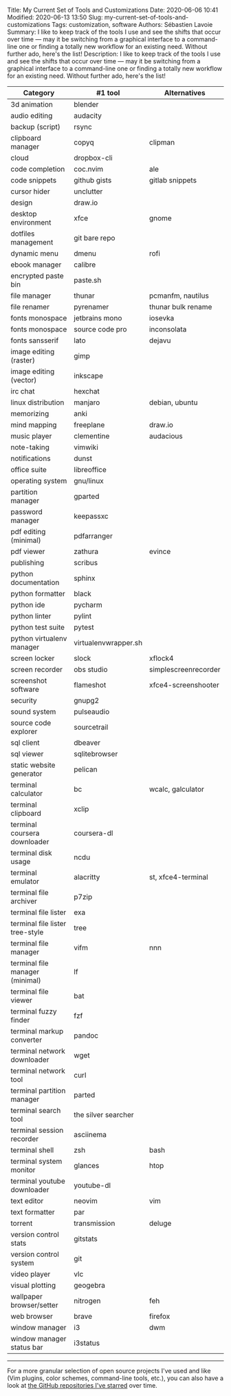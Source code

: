 Title: My Current Set of Tools and Customizations
Date: 2020-06-06 10:41
Modified: 2020-06-13 13:50
Slug: my-current-set-of-tools-and-customizations
Tags: customization, software
Authors: Sébastien Lavoie
Summary: I like to keep track of the tools I use and see the shifts that occur over time — may it be switching from a graphical interface to a command-line one or finding a totally new workflow for an existing need. Without further ado, here's the list!
Description: I like to keep track of the tools I use and see the shifts that occur over time — may it be switching from a graphical interface to a command-line one or finding a totally new workflow for an existing need. Without further ado, here's the list!

| Category                        | #1 tool              | Alternatives         |
| ------------------------------- | -------------------- | -------------------- |
| 3d animation                    | blender              |                      |
| audio editing                   | audacity             |                      |
| backup (script)                 | rsync                |                      |
| clipboard manager               | copyq                | clipman              |
| cloud                           | dropbox-cli          |                      |
| code completion                 | coc.nvim             | ale                  |
| code snippets                   | github gists         | gitlab snippets      |
| cursor hider                    | unclutter            |                      |
| design                          | draw.io              |                      |
| desktop environment             | xfce                 | gnome                |
| dotfiles management             | git bare repo        |                      |
| dynamic menu                    | dmenu                | rofi                 |
| ebook manager                   | calibre              |                      |
| encrypted paste bin             | paste.sh             |                      |
| file manager                    | thunar               | pcmanfm, nautilus    |
| file renamer                    | pyrenamer            | thunar bulk rename   |
| fonts monospace                 | jetbrains mono       | iosevka              |
| fonts monospace                 | source code pro      | inconsolata          |
| fonts sansserif                 | lato                 | dejavu               |
| image editing (raster)          | gimp                 |                      |
| image editing (vector)          | inkscape             |                      |
| irc chat                        | hexchat              |                      |
| linux distribution              | manjaro              | debian, ubuntu       |
| memorizing                      | anki                 |                      |
| mind mapping                    | freeplane            | draw.io              |
| music player                    | clementine           | audacious            |
| note-taking                     | vimwiki              |                      |
| notifications                   | dunst                |                      |
| office suite                    | libreoffice          |                      |
| operating system                | gnu/linux            |                      |
| partition manager               | gparted              |                      |
| password manager                | keepassxc            |                      |
| pdf editing (minimal)           | pdfarranger          |                      |
| pdf viewer                      | zathura              | evince               |
| publishing                      | scribus              |                      |
| python documentation            | sphinx               |                      |
| python formatter                | black                |                      |
| python ide                      | pycharm              |                      |
| python linter                   | pylint               |                      |
| python test suite               | pytest               |                      |
| python virtualenv manager       | virtualenvwrapper.sh |                      |
| screen locker                   | slock                | xflock4              |
| screen recorder                 | obs studio           | simplescreenrecorder |
| screenshot software             | flameshot            | xfce4-screenshooter  |
| security                        | gnupg2               |                      |
| sound system                    | pulseaudio           |                      |
| source code explorer            | sourcetrail          |                      |
| sql client                      | dbeaver              |                      |
| sql viewer                      | sqlitebrowser        |                      |
| static website generator        | pelican              |                      |
| terminal calculator             | bc                   | wcalc, galculator    |
| terminal clipboard              | xclip                |                      |
| terminal coursera downloader    | coursera-dl          |                      |
| terminal disk usage             | ncdu                 |                      |
| terminal emulator               | alacritty            | st, xfce4-terminal   |
| terminal file archiver          | p7zip                |                      |
| terminal file lister            | exa                  |                      |
| terminal file lister tree-style | tree                 |                      |
| terminal file manager           | vifm                 | nnn                  |
| terminal file manager (minimal) | lf                   |                      |
| terminal file viewer            | bat                  |                      |
| terminal fuzzy finder           | fzf                  |                      |
| terminal markup converter       | pandoc               |                      |
| terminal network downloader     | wget                 |                      |
| terminal network tool           | curl                 |                      |
| terminal partition manager      | parted               |                      |
| terminal search tool            | the silver searcher  |                      |
| terminal session recorder       | asciinema            |                      |
| terminal shell                  | zsh                  | bash                 |
| terminal system monitor         | glances              | htop                 |
| terminal youtube downloader     | youtube-dl           |                      |
| text editor                     | neovim               | vim                  |
| text formatter                  | par                  |                      |
| torrent                         | transmission         | deluge               |
| version control stats           | gitstats             |                      |
| version control system          | git                  |                      |
| video player                    | vlc                  |                      |
| visual plotting                 | geogebra             |                      |
| wallpaper browser/setter        | nitrogen             | feh                  |
| web browser                     | brave                | firefox              |
| window manager                  | i3                   | dwm                  |
| window manager status bar       | i3status             |                      |

---

For a more granular selection of open source projects I've used and like (Vim plugins, color schemes, command-line tools, etc.), you can also have a look at [the GitHub repositories I've starred](https://github.com/sglavoie?tab=stars) over time.
